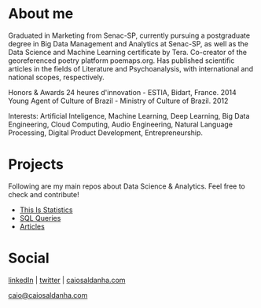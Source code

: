 # About me

Graduated in Marketing from Senac-SP, currently pursuing a postgraduate degree in Big Data Management and Analytics at Senac-SP, as well as the Data Science and Machine Learning certificate by Tera. Co-creator of the georeferenced poetry platform poemaps.org. Has published scientific articles in the fields of Literature and Psychoanalysis, with international and national scopes, respectively.

Honors & Awards
24 heures d'innovation - ESTIA, Bidart, France. 2014
Young Agent of Culture of Brazil - Ministry of Culture of Brazil. 2012

Interests: Artificial Inteligence, Machine Learning, Deep Learning, Big Data Engineering, Cloud Computing, Audio Engineering, Natural Language Processing, Digital Product Development, Entrepreneurship.

# Projects

Following are my main repos about Data Science & Analytics. Feel free to check and contribute!

- [This Is Statistics](https://github.com/caiosaldanha/this_is_statistics)
- [SQL Queries](https://github.com/caiosaldanha/sql_queries)
- [Articles](https://github.com/caiosaldanha/articles)

# Social

[linkedIn](https://www.linkedin.com/in/caiosaldanha) | [twitter](https://twitter.com/datacaio) | [caiosaldanha.com](https://caiosaldanha.com)

[caio@caiosaldanha.com](mailto:caio@caiosaldanha.com)
